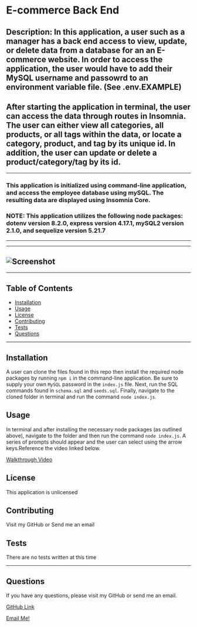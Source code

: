 # E-commerce Back End

## Description: In this application, a user such as a manager has a back end access to view, update, or delete data from a database for an an E-commerce website. In order to access the application, the user would have to add their MySQL username and passowrd to an environment variable file. (See .env.EXAMPLE) 

## After starting the application in terminal, the user can access the data through routes in Insomnia. The user can either view all categories, all products, or all tags within the data, or locate a category, product, and tag by its unique id. In addition, the user can update or delete a product/category/tag by its id. 
---
### This application is initialized using command-line application, and access the employee database using mySQL. The resulting data are displayed using Insomnia Core.

### NOTE: This application utilizes the following node packages: dotenv version 8.2.0, express version 4.17.1, mySQL2 version 2.1.0, and sequelize version 5.21.7
---
---

## ![Screenshot]()

---

## Table of Contents
  - [Installation](#installation)
  - [Usage](#usage)
  - [License](#license)
  - [Contributing](#contributing)
  - [Tests](#tests)
  - [Questions](#questions)

---
## Installation

A user can clone the files found in this repo then install the required node packages by running `npm i` in the command-line application. Be sure to supply your own `MySQL` password in the `index.js` file. Next, run the SQL commands found in `schema.sql` and `seeds.sql`. Finally, navigate to the cloned folder in terminal and run the command `node index.js`.


## Usage

In terminal and after installing the necessary node packages (as outlined above), navigate to the folder and then run the command `node index.js`. A series of prompts should appear and the user can select using the arrow keys.Reference the video linked below.

[Walkthrough Video](#)


## License

This application is unlicensed

## Contributing

Visit my GitHub or Send me an email

## Tests

There are no tests written at this time

---
## Questions

If you have any questions, please visit my GitHub or send me an email.

[GitHub Link](https://github.com/momaki9)

[Email Me!](mailto:mostafa_m9@yahoo.com)